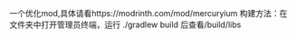 一个优化mod,具体请看https://modrinth.com/mod/mercuryium
构建方法：在文件夹中打开管理员终端，运行 ./gradlew build 后查看/build/libs

